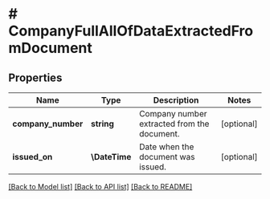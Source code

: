 # # CompanyFullAllOfDataExtractedFromDocument

## Properties

Name | Type | Description | Notes
------------ | ------------- | ------------- | -------------
**company_number** | **string** | Company number extracted from the document. | [optional]
**issued_on** | **\DateTime** | Date when the document was issued. | [optional]

[[Back to Model list]](../../README.md#models) [[Back to API list]](../../README.md#endpoints) [[Back to README]](../../README.md)
